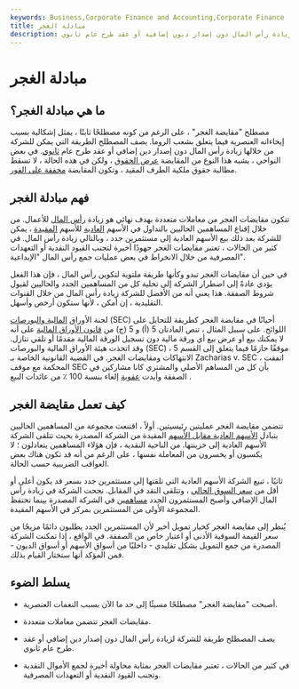 ```yaml
---
keywords: Business,Corporate Finance and Accounting,Corporate Finance
title: مبادلة الغجر
description: مقايضة الغجر هي مصطلح قديم لطريقة يمكن للشركة من خلالها زيادة رأس المال دون إصدار ديون إضافية أو عقد طرح عام ثانوي.
---
```


# مبادلة الغجر
## ما هي مبادلة الغجر؟

مصطلح "مقايضة الغجر" ، على الرغم من كونه مصطلحًا ثابتًا ، يمثل إشكالية بسبب إيحاءاته العنصرية فيما يتعلق بشعب الروما. يصف المصطلح الطريقة التي يمكن للشركة من خلالها زيادة رأس المال دون إصدار دين إضافي أو عقد طرح عام [ثانوي](/secondaryoffering). في بعض النواحي ، يشبه هذا النوع من المقايضة [عرض الحقوق](/rightsoffering) ، ولكن في هذه الحالة ، لا تسقط مطالبة حقوق ملكية الطرف المقيد ، وتكون المقايضة [مخففة على الفور](/dilution).

## فهم مبادلة الغجر

تتكون مقايضات الغجر من معاملات متعددة بهدف نهائي هو زيادة [رأس المال](/capital) للأعمال. من خلال إقناع المساهمين الحاليين بالتداول في الأسهم [العادية](/commonstock) للأسهم [المقيدة](/restrictedstock) ، يمكن للشركة بعد ذلك بيع الأسهم العادية إلى مستثمرين جدد ، وبالتالي زيادة رأس المال. في كثير من الحالات ، تعتبر مقايضات الغجر جهودًا أخيرة لتجنب القيود النقدية أو التعهدات المصرفية من خلال الانخراط في بعض عمليات جمع رأس المال "الإبداعية".

في حين أن مقايضات الغجر تبدو وكأنها طريقة ملتوية لتكوين رأس المال ، فإن هذا الفعل يؤدي عادةً إلى اضطرار الشركة إلى تحلية كل من المساهمين الجدد والحاليين لقبول شروط الصفقة. هذا يعني أنه من الأفضل للشركة زيادة رأس المال من خلال القنوات التقليدية ، إن أمكن ، لأنها ستكون أرخص وأسهل.

لجنة الأوراق [المالية والبورصات](/sec) (SEC) أحيانًا في مقايضة الغجر كطريقة للتحايل على اللوائح. على سبيل المثال ، تنص المادتان 5 (أ) و 5 (ج) من [قانون الأوراق المالية](/uniformsecuritiesact) على أنه لا يمكنك بيع أو عرض بيع أي ورقة مالية دون تسجيل الورقة المالية مقدمًا أو تلقي تنازل. وقد اتخذت هيئة الأوراق المالية والبورصات (SEC) موقفًا حازمًا فيما يتعلق إلى القسم 5 ، الانتهاكات ومقايضات الغجر. في القضية القانونية الخاصة بـ Zacharias v. SEC ، اتفقت المحكمة مع موقف SEC بأن كل من المساهم الأصلي والمشتري كانا مشاركين في الصفقة وأيدت [عقوبة](/disgorgement) إلغاء بنسبة 100 ٪ من عائدات البيع .

## كيف تعمل مقايضة الغجر

تتضمن مقايضة الغجر عمليتين رئيسيتين. أولاً ، اقتنعت مجموعة من المساهمين الحاليين بتبادل [الأسهم العادية مقابل الأسهم](/commonstock) المقيدة من الشركة المصدرة بحيث تتلقى الشركة الأسهم العادية إلى خزينتها. من الناحية النقدية ، فإن هؤلاء المساهمين يتعادلون ؛ لا يكسبون أو يخسرون من المعاملة نفسها ، على الرغم من أنه قد تكون هناك بعض العواقب الضريبية حسب الحالة.

ثانيًا ، تبيع الشركة الأسهم العادية التي تلقتها إلى مستثمرين جدد بسعر قد يكون أعلى أو أقل من [سعر السوق الحالي](/market-price) ، وتتلقى النقد في المقابل. نجحت الشركة في زيادة رأس المال الإضافي وأصبح المستثمرون الجدد [مساهمين](/equity) في الشركة المصدرة بينما تحتفظ المجموعة الأولى من المستثمرين بمركز في الأسهم المقيدة.

يُنظر إلى مقايضة الغجر كخيار تمويل أخير لأن المستثمرين الجدد يطلبون دائمًا مزيجًا من سعر القيمة السوقية الأدنى أو اعتبار خاص من الصفقة. في الواقع ، إذا تمكنت الشركة المصدرة من جمع التمويل بشكل تقليدي - داخليًا من أسواق الأسهم أو أسواق الديون - فمن المؤكد أنها ستختار القيام بذلك.

## يسلط الضوء

- أصبحت "مقايضة الغجر" مصطلحًا مسيئًا إلى حد ما الآن بسبب النغمات العنصرية.

- مقايضات الغجر تتضمن معاملات متعددة.

- يصف المصطلح طريقة للشركة لزيادة رأس المال دون إصدار دين إضافي أو عقد طرح عام ثانوي.

- في كثير من الحالات ، تعتبر مقايضات الغجر بمثابة محاولة أخيرة لجمع الأموال النقدية وتجنب القيود النقدية أو التعهدات المصرفية.

